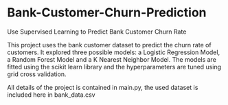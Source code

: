 # Bank-Customer-Churn-Prediction
Use Supervised Learning to Predict Bank Customer Churn Rate

This project uses the bank customer dataset to predict the churn rate of customers.
It explored three possible models: a Logistic Regression Model, a Random Forest Model and a K Nearest Neighbor Model.
The models are fitted using the scikit learn library and the hyperparameters are tuned using grid cross validation.

All details of the project is contained in main.py, the used dataset is included here in bank_data.csv
